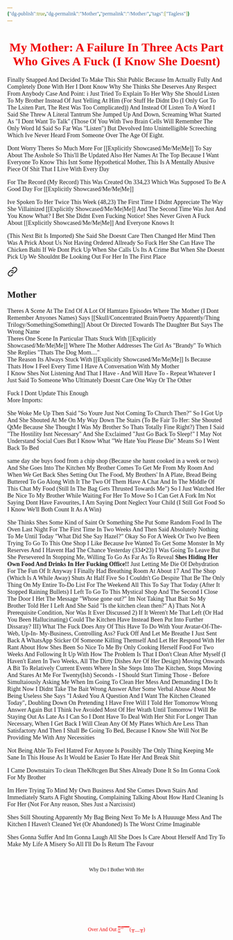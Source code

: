 ```yaml
---
{"dg-publish":true,"dg-permalink":"Mother","permalink":"/Mother/","tags":["Tagless"]}
---
```


<style id="Force_Custom_Fonts" type="text/css">@font-face{font-style:normal;font-family:"Merriweather";src:local("Merriweather")}@font-face{font-style:bolder;font-family:"Merriweather";src:local("Merriweather")}@font-face{font-style:normal;font-family:"Merriweather";src:local("Merriweather");unicode-range:U+0-FF,U+2E80-9FFF,U+F900-FAFF,U+FE30-FE4F,U+20000-2FA1F}@font-face{font-style:bolder;font-family:"Merriweather";src:local("Merriweather");unicode-range:U+0-FF,U+2E80-9FFF,U+F900-FAFF,U+FE30-FE4F,U+20000-2FA1F}@font-face{font-style:normal;font-family:"Merriweather";src:local("Merriweather");unicode-range:U+0-FF}@font-face{font-style:bolder;font-family:"Merriweather";src:local("Merriweather");unicode-range:U+0-FF}:not(pre):not(code):not(textarea):not(tt):not(kbd):not(samp):not(var){font-family:"Merriweather"!important}pre,code,textarea,tt,kbd,samp,var{font-family:monospace!important}pre *,code *,textarea *,tt *,kbd *,samp *,var *{font-family:monospace!important}</style>


# <center><span style="color:#F00000">My Mother: A Failure In Three Acts Part Who Gives A Fuck (I Know She Doesnt)</span></center>

Finally Snapped And Decided To Make This Shit Public Because Im Actually Fully And Completely Done With Her
I Dont Know Why She Thinks She Deserves Any Respect From Anybody
Case And Point: i Just Tried To Explain To Her Why She Should Listen To My Brother Instead Of Just Yelling At Him (For Stuff He Didnt Do (I Only Got To The Lsiten Part, The Rest Was Too Complicated)) And Instead Of Listen To A Word I Said She Threw A Literal Tantrum
She Jumped Up And Down, Screaming What Started As "I Dont Want To Talk" (Those Of You With Two Brain Cells Will Remember The Only Word Id Said So Far Was "Listen") But Devolved Into Unintelligible Screeching Which Ive Never Heard From Someone Over The Age Of Eight.

Dont Worry Theres So Much More For [[Explicitly Showcased/Me/Me\|Me]] To Say About The Asshole So This'll Be Updated
Also Her Names At The Top Because I Want Everyone To Know This Isnt Some Hypothetical Mother, This Is A Mentally Abusive Piece Of Shit That I Live With Every Day

For The Record (My Record) This Was Created On 334,23 Which Was Supposed To Be A Good Day For [[Explicitly Showcased/Me/Me\|Me]]

Ive Spoken To Her Twice This Week (48,23)
The First Time I Didnt Appreciate The Way She Villainized [[Explicitly Showcased/Me/Me\|Me]] And The Second Time Was Just 
And You Know What? I Bet She Didnt Even Fucking Notice!
Shes Never Given A Fuck About [[Explicitly Showcased/Me/Me\|Me]] And Everyone Knows It

(This Next Bit Is Imported)
She Said She Doesnt Care
Then Changed Her Mind
Then Was A Prick About Us Not Having Ordered Allready
So Fuck Her She Can Have The Chicken Balti
If We Dont Pick Up When She Calls Us Its A Crime
But When She Doesnt Pick Up We Shouldnt Be Looking Out For Her In The First Place


<div class="transclusion internal-embed is-loaded"><a class="markdown-embed-link" href="/constant-comment/#mother" aria-label="Open link"><svg xmlns="http://www.w3.org/2000/svg" width="24" height="24" viewBox="0 0 24 24" fill="none" stroke="currentColor" stroke-width="2" stroke-linecap="round" stroke-linejoin="round" class="svg-icon lucide-link"><path d="M10 13a5 5 0 0 0 7.54.54l3-3a5 5 0 0 0-7.07-7.07l-1.72 1.71"></path><path d="M14 11a5 5 0 0 0-7.54-.54l-3 3a5 5 0 0 0 7.07 7.07l1.71-1.71"></path></svg></a><div class="markdown-embed">



## Mother

Theres A Scene At The End Of A Lot Of Hamtaro Episodes Where The Mother (I Dont Remember Anyones Names) Says [[Skull/Concentrated Brain/Poetry Apparently/Thing Trilogy/Something\|Something]] About Or Directed Towards The Daughter But Says The Wrong Name  
Theres One Scene In Particular Thats Stuck With [[Explicitly Showcased/Me/Me\|Me]] Where The Mother Addresses The Girl As "Brandy" To Which She Replies "Thats The Dog Mom...."  
The Reason Its Always Stuck With [[Explicitly Showcased/Me/Me\|Me]] Is Because Thats How I Feel Every Time I Have A Conversation With My Mother  
I Know Shes Not Listening And That I Have - And Will Have To - Repeat Whatever I Just Said To Someone Who Ultimately Doesnt Care One Way Or The Other

Fuck I Dont Update This Enough  
More Imports:


</div></div>


She Woke Me Up Then Said "So Youre Just Not Coming To Church Then?"
So I Got Up And She Shouted At Me On My Way Down The Stairs (To Be Fair To Her: She Shouted QtMe Because She Thought I Was My Brother So Thats Totally Fine Right?) 
Then I Said "The Hostility Isnt Necessary" And She Exclaimed "Just Go Back To Sleep!"
I May Not Understand Social Cues But I Know What "We Hate You Please Die" Means So I Went Back To Bed

same day she buys food from a chip shop (Because she hasnt cooked in a week or two) And She Goes Into The Kitchen
My Brother Comes To Get Me From My Room And When We Get Back Shes Setting Out The Food, My Brothers' In A Plate, Bread Being Buttered To Go Along With It
The Two Of Them Have A Chat And In The Middle Of This Chat My Food (Still In The Bag Gets Thrusted Towards Me")
So I Just Watched Her Be Nice To My Brother While Waiting For Her To Move So I Can Get A Fork
Im Not  Saying Dont Have Favourites, I Am Saying Dont Neglect Your Child (I Still Got Food So I Know We'll Both Count It As A Win)

She Thinks Shes Some Kind of Saint Or Something 
She Put Some Random Food In The Oven Last Night For The First Time In Two Weeks And Then Said Absolutely Nothing To Me Until Today 
"What Did She Say Hazel?"
Okay So For A Week Or Two Ive Been Trying To Go To This One Shop I Like Because Ive Wanted To Get Some Monster In My Reserves And I Havent Had The Chance
Yesterday (334•23) I Was Going To Leave But She Persevered In Stopping Me, Willing To Go As Far As To Reveal <b>Shes Hiding Her Own Food And Drinks In Her Fucking Office!!</b> Just Letting Me Die Of Dehydration For The Fun Of It
Anyway I Finally Had Breathing Room At About 17 And The Shop (Which Is A While Away) Shuts At Half Five So I Couldn't Go Despite That Be The Only Thing On My Entire To-Do List For The Weekend
All This To Say That Today (After It Stopped Raining Bullets) I Left To Go To This Mystical Shop And The Second I Close The Door I Het The Message "Whose gone out?"
Im Not Taking That Bait So My Brother Told Her I Left And She Said "Is the kitchen clean then?"
A) Thats Not A Prerequisite Condition, Nor Was It Ever Discussed
2) If It Weren't Me That Left (Or Had You Been Hallucinating) Could The Kitchen Have Instead Been Put Into Further Dissaray?
III) What The Fuck Does Any Of This Have To Do With Your Avatar-Of-The-Web, Up-In- 
My-Business, Controlling Ass? Fuck Off And Let Me Breathe
I Just Sent Back A WhatsApp Sticker Of Someone Killing Themself And Let Her Respond With Her Rant About How Shes Been So Nice To Me By Only Cooking Herself Food For Two Weeks And Following It Up With How The Problem Is That I Don't Clean After Myself (I Haven't Eaten In Two Weeks, All The Dirty Dishes Are Of Her Design)
Moving Onwards A Bit To Relatively Current Events Where In She Steps Into The Kitchen, Stops Moving And Stares At Me For Twenty(Ish) Seconds - I Should Start Timing Those - Before Simultaiously Asking Me When Im Going To Clean Her Mess And Demanding I Do It Right Now
I Didnt Take The Bait
Wrong Answer
After Some Verbal Abuse About Me Being Useless She Says "I Asked You A Question And I Want The Kitchen Cleaned Today", Doubling Down On Pretending I Have Free Will
I Told Her Tomorrow 
Wrong Answer Again But I Think Ive Avoided Most Of Her Wrath Until Tomorrow 
I Will Be Staying Out As Late As I Can So I Dont Have To Deal With Her Shit For Longer Than Necessary, When I Get Back I Will Clean Any Of My Plates Which Are Less Than Satisfactory And Then I Shall Be Going To Bed, Because I Know She Will Not Be Providing Me With Any Necessities

Not Being Able To Feel Hatred For Anyone Is Possibly The Only Thing Keeping Me Sane In This House As It Would be Easier To Hate Her And Break Shit

I Came Downstairs To clean TheK8tcgen But Shes Already Done It
So Im Gonna Cook For My Brother 


Im Here Trying To Mind My Own Business And She Comes Down Stairs And Immediately Starts A Fight
Shouting, Complaining Talking About How Hard Cleaning Is For Her (Not For Any reason, Shes Just a Narcissist)

Shes Still Shouting
Apparently My Bag Being Next To Me Is A Huuuuge Mess
And The Kitchen I Haven't Cleaned Yet (Or Abandoned) Is The Worst Crime Imaginable 

Shes Gonna Suffer
And Im Gonna Laugh
All She Does Is Care About Herself And Try To Make My Life A Misery
So All I'll Do Is Return The Favour



‍




<center><sub> Why Do I Bother With Her </sub></center>
 ‍​ 
 ‍​ 
‍​ 



  ‍​ 


  ‍​ 

  ‍​ 

<center><span style="color:#F00000"><sub>Over And Out  /̵͇̿̿/’̿’̿ ̿ ̿̿ ̿̿ ̿̿ (╥﹏╥)